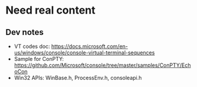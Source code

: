 # Need real content

## Dev notes
- VT codes doc: https://docs.microsoft.com/en-us/windows/console/console-virtual-terminal-sequences
- Sample for ConPTY: https://github.com/Microsoft/console/tree/master/samples/ConPTY/EchoCon
- Win32 APIs: WinBase.h, ProcessEnv.h, consoleapi.h
